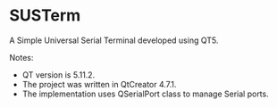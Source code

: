# SUSTerm
A Simple Universal Serial Terminal developed using QT5.

Notes:

- QT version is 5.11.2.
- The project was written in QtCreator 4.7.1.
- The implementation uses QSerialPort class to manage Serial ports.
